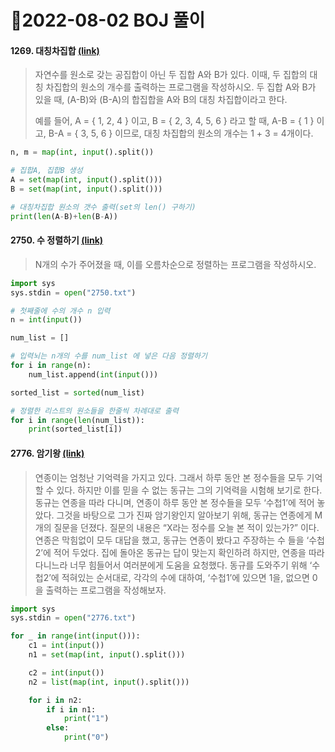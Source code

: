 # 📌2022-08-02 BOJ 풀이



#### 1269. 대칭차집합 [(link)](https://www.acmicpc.net/problem/1269)

> 자연수를 원소로 갖는 공집합이 아닌 두 집합 A와 B가 있다. 이때, 두 집합의 대칭 차집합의 원소의 개수를 출력하는 프로그램을 작성하시오. 두 집합 A와 B가 있을 때, (A-B)와 (B-A)의 합집합을 A와 B의 대칭 차집합이라고 한다.
>
> 예를 들어, A = { 1, 2, 4 } 이고, B = { 2, 3, 4, 5, 6 } 라고 할 때, A-B = { 1 } 이고, B-A = { 3, 5, 6 } 이므로, 대칭 차집합의 원소의 개수는 1 + 3 = 4개이다.

```python
n, m = map(int, input().split())

# 집합A, 집합B 생성
A = set(map(int, input().split()))
B = set(map(int, input().split()))

# 대칭차집합 원소의 갯수 출력(set의 len() 구하기)
print(len(A-B)+len(B-A))
```



#### 2750. 수 정렬하기 [(link)](https://www.acmicpc.net/problem/2750)

> N개의 수가 주어졌을 때, 이를 오름차순으로 정렬하는 프로그램을 작성하시오.

```python
import sys
sys.stdin = open("2750.txt")

# 첫째줄에 수의 개수 n 입력
n = int(input())

num_list = []

# 입력뇌는 n개의 수를 num_list 에 넣은 다음 정렬하기
for i in range(n):
    num_list.append(int(input()))

sorted_list = sorted(num_list)

# 정렬한 리스트의 원소들을 한줄씩 차례대로 출력
for i in range(len(num_list)):
    print(sorted_list[i])
```



#### 2776. 암기왕 [(link)](https://www.acmicpc.net/problem/2776)

> 연종이는 엄청난 기억력을 가지고 있다. 그래서 하루 동안 본 정수들을 모두 기억 할 수 있다. 하지만 이를 믿을 수 없는 동규는 그의 기억력을 시험해 보기로 한다. 동규는 연종을 따라 다니며, 연종이 하루 동안 본 정수들을 모두 ‘수첩1’에 적어 놓았다. 그것을 바탕으로 그가 진짜 암기왕인지 알아보기 위해, 동규는 연종에게 M개의 질문을 던졌다. 질문의 내용은 “X라는 정수를 오늘 본 적이 있는가?” 이다. 연종은 막힘없이 모두 대답을 했고, 동규는 연종이 봤다고 주장하는 수 들을 ‘수첩2’에 적어 두었다. 집에 돌아온 동규는 답이 맞는지 확인하려 하지만, 연종을 따라다니느라 너무 힘들어서 여러분에게 도움을 요청했다. 동규를 도와주기 위해 ‘수첩2’에 적혀있는 순서대로, 각각의 수에 대하여, ‘수첩1’에 있으면 1을, 없으면 0을 출력하는 프로그램을 작성해보자.

```python
import sys
sys.stdin = open("2776.txt")

for _ in range(int(input())):
    c1 = int(input())
    n1 = set(map(int, input().split()))

    c2 = int(input())
    n2 = list(map(int, input().split()))

    for i in n2:
        if i in n1:
            print("1")
        else:
            print("0")
```

